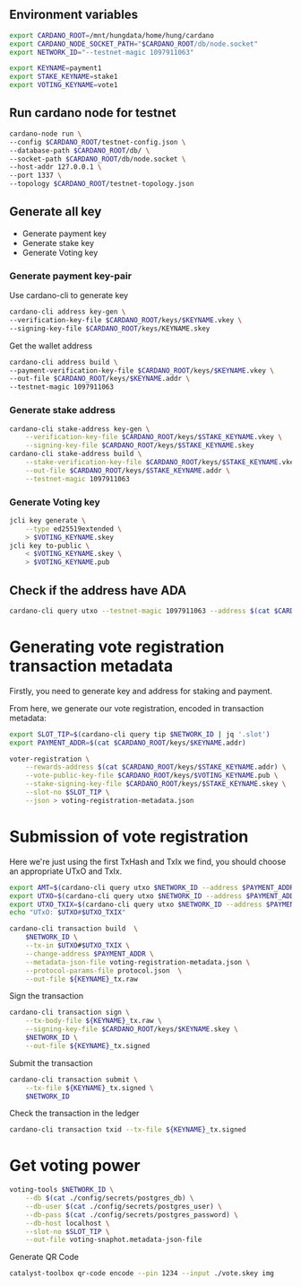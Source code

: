 ## Environment variables

```sh
export CARDANO_ROOT=/mnt/hungdata/home/hung/cardano
export CARDANO_NODE_SOCKET_PATH="$CARDANO_ROOT/db/node.socket"
export NETWORK_ID="--testnet-magic 1097911063"

export KEYNAME=payment1 
export STAKE_KEYNAME=stake1
export VOTING_KEYNAME=vote1
```

## Run cardano node for testnet

```sh
cardano-node run \
--config $CARDANO_ROOT/testnet-config.json \
--database-path $CARDANO_ROOT/db/ \
--socket-path $CARDANO_ROOT/db/node.socket \
--host-addr 127.0.0.1 \
--port 1337 \
--topology $CARDANO_ROOT/testnet-topology.json
```

## Generate all key

- Generate payment key
- Generate stake key
- Generate Voting key

### Generate payment key-pair
Use cardano-cli to generate key

```sh
cardano-cli address key-gen \
--verification-key-file $CARDANO_ROOT/keys/$KEYNAME.vkey \
--signing-key-file $CARDANO_ROOT/keys/KEYNAME.skey
```

Get the wallet address

```sh
cardano-cli address build \
--payment-verification-key-file $CARDANO_ROOT/keys/$KEYNAME.vkey \
--out-file $CARDANO_ROOT/keys/$KEYNAME.addr \
--testnet-magic 1097911063
```

### Generate stake address
```sh
cardano-cli stake-address key-gen \
    --verification-key-file $CARDANO_ROOT/keys/$STAKE_KEYNAME.vkey \
    --signing-key-file $CARDANO_ROOT/keys/$STAKE_KEYNAME.skey
cardano-cli stake-address build \
    --stake-verification-key-file $CARDANO_ROOT/keys/$STAKE_KEYNAME.vkey \
    --out-file $CARDANO_ROOT/keys/$STAKE_KEYNAME.addr \
    --testnet-magic 1097911063
```
### Generate Voting key

```sh
jcli key generate \
    --type ed25519extended \
    > $VOTING_KEYNAME.skey
jcli key to-public \
    < $VOTING_KEYNAME.skey \
    > $VOTING_KEYNAME.pub
```

## Check if the address have ADA

```sh
cardano-cli query utxo --testnet-magic 1097911063 --address $(cat $CARDANO_ROOT/keys/$KEYNAME.addr)
```

# Generating vote registration transaction metadata
Firstly, you need to generate key and address for staking and payment.

From here, we generate our vote registration, encoded in transaction metadata:
```sh
export SLOT_TIP=$(cardano-cli query tip $NETWORK_ID | jq '.slot')
export PAYMENT_ADDR=$(cat $CARDANO_ROOT/keys/$KEYNAME.addr)

voter-registration \
    --rewards-address $(cat $CARDANO_ROOT/keys/$STAKE_KEYNAME.addr) \
    --vote-public-key-file $CARDANO_ROOT/keys/$VOTING_KEYNAME.pub \
    --stake-signing-key-file $CARDANO_ROOT/keys/$STAKE_KEYNAME.skey \
    --slot-no $SLOT_TIP \
    --json > voting-registration-metadata.json
```

# Submission of vote registration
Here we're just using the first TxHash and TxIx we find, you should choose an appropriate UTxO and TxIx.
```sh
export AMT=$(cardano-cli query utxo $NETWORK_ID --address $PAYMENT_ADDR | tail -n1 | awk '{print $3;}')
export UTXO=$(cardano-cli query utxo $NETWORK_ID --address $PAYMENT_ADDR | tail -n1 | awk '{print $1;}')
export UTXO_TXIX=$(cardano-cli query utxo $NETWORK_ID --address $PAYMENT_ADDR | tail -n1 | awk '{print $2;}')
echo "UTxO: $UTXO#$UTXO_TXIX"
```

```sh
cardano-cli transaction build  \
	$NETWORK_ID \
	--tx-in $UTXO#$UTXO_TXIX \
	--change-address $PAYMENT_ADDR \
	--metadata-json-file voting-registration-metadata.json \
	--protocol-params-file protocol.json  \
	--out-file ${KEYNAME}_tx.raw
```

Sign the transaction

```sh
cardano-cli transaction sign \
    --tx-body-file ${KEYNAME}_tx.raw \
    --signing-key-file $CARDANO_ROOT/keys/$KEYNAME.skey \
    $NETWORK_ID \
    --out-file ${KEYNAME}_tx.signed
```

Submit the transaction
```sh
cardano-cli transaction submit \
    --tx-file ${KEYNAME}_tx.signed \
    $NETWORK_ID
```

Check the transaction in the ledger

```sh
cardano-cli transaction txid --tx-file ${KEYNAME}_tx.signed
```

# Get voting power

```sh
voting-tools $NETWORK_ID \
    --db $(cat ./config/secrets/postgres_db) \
    --db-user $(cat ./config/secrets/postgres_user) \
    --db-pass $(cat ./config/secrets/postgres_password) \
    --db-host localhost \
    --slot-no $SLOT_TIP \
    --out-file voting-snaphot.metadata-json-file
```

Generate QR Code

```sh
catalyst-toolbox qr-code encode --pin 1234 --input ./vote.skey img
```
